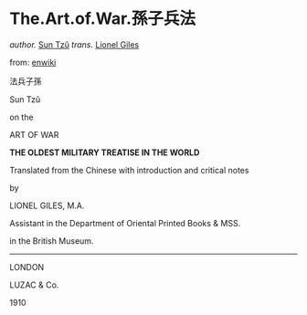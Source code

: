 # The.Art.of.War.孫子兵法

*author.* [Sun Tzŭ](https://en.wikisource.org/wiki/Author:Sun_Tzu) *trans.* [Lionel Giles](https://en.wikisource.org/wiki/Author:Lionel_Giles) 

from: [enwiki](https://en.wikisource.org/wiki/Index:Sun_Tzu_on_The_art_of_war.djvu) 



‮孫子兵法‬



Sun Tzŭ

on the

ART OF WAR



**THE OLDEST MILITARY TREATISE IN THE WORLD**



Translated from the Chinese with introduction and critical notes



by



LIONEL GILES, M.A.

Assistant in the Department of Oriental Printed Books & MSS.

in the British Museum.



------



LONDON

LUZAC & Co.

1910